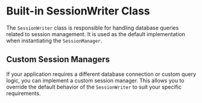 
# Built-in SessionWriter Class

The `SessionWriter` class is responsible for handling database queries related to session management. It is used as the default implementation when instantiating the `SessionManager`.

## Custom Session Managers

If your application requires a different database connection or custom query logic, you can implement a custom session manager. This allows you to override the default behavior of the `SessionWriter` to suit your specific requirements.